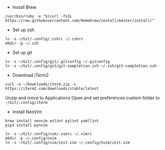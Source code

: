 * Install Brew
```
/usr/bin/ruby -e "$(curl -fsSL https://raw.githubusercontent.com/Homebrew/install/master/install)"
```

* Set up zsh
```
ln -s ~/Git/.config/.zshrc ~/.zshrc
mkdir -p ~/.zsh
```

* Set up git
```
ln -s ~/Git/.config/git/.gitconfig ~/.gitconfig
ln -s ~/Git/.config/git/git-completion.zsh ~/.zsh/git-completion.zsh
```

* Download iTerm2
```
curl -o ~/Downloads/iterm.zip -L https://iterm2.com/downloads/stable/latest
```
Unzip and move to Applications
Open and set preferences custom folder to `~/Git/.config/iterm`

* Install NeoVim
```
brew install neovim eslint pylint yamllint
pip3 install pynvim

ln -s ~/Git/.config/vim/.vimrc ~/.vimrc
mkdir -p ~/.config/nvim
ln -s ~/Git/.config/vim/init.vim ~/.config/nvim/init.vim
```
